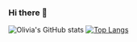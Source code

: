 ### Hi there 👋

<!--
**oliviat10/oliviat10** is a ✨ _special_ ✨ repository because its `README.md` (this file) appears on your GitHub profile.

Here are some ideas to get you started:

- 🔭 I’m currently working on ...
- 🌱 I’m currently learning ...
- 👯 I’m looking to collaborate on ...
- 🤔 I’m looking for help with ...
- 💬 Ask me about ...
- 📫 How to reach me: ...
- 😄 Pronouns: ...
- ⚡ Fun fact: ...
-->
![Olivia's GitHub stats](https://github-readme-stats.vercel.app/api?username=oliviat10&show_icons=true&theme=radical)
[![Top Langs](https://github-readme-stats.vercel.app/api/top-langs/?username=oliviat10)](https://github.com/oliviat10/github-readme-stats)

